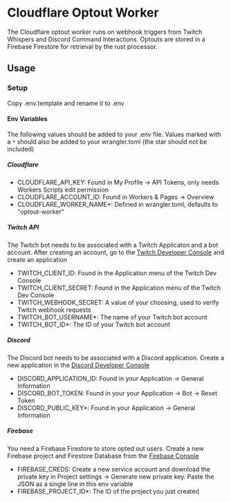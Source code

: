 # Cloudflare Optout Worker

The Cloudflare optout worker runs on webhook triggers from Twitch Whispers and Discord Command Interactions. Optouts are stored in a Firebase Firestore for retrieval by the rust processor.

## Usage

### Setup

Copy .env.template and rename it to .env

#### Env Variables

The following values should be added to your .env file. Values marked with a `*` should also be added to your wrangler.toml (the star should not be included)

##### Cloudflare

- CLOUDFLARE_API_KEY: Found in My Profile -> API Tokens, only needs Workers Scripts edit permission
- CLOUDFLARE_ACCOUNT_ID: Found in Workers & Pages -> Overview
- CLOUDFLARE_WORKER_NAME\*: Defined in wrangler.toml, defaults to "optout-worker"

##### Twitch API

The Twitch bot needs to be associated with a Twitch Applicaton and a bot account. After creating an account, go to the [Twitch Developer Console](https://dev.twitch.tv/console) and create an application

- TWITCH_CLIENT_ID: Found in the Application menu of the Twitch Dev Console
- TWITCH_CLIENT_SECRET: Found in the Application menu of the Twitch Dev Console
- TWITCH_WEBHOOK_SECRET: A value of your choosing, used to verify Twitch webhook requests
- TWITCH_BOT_USERNAME\*: The name of your Twitch bot account
- TWITCH_BOT_ID\*: The ID of your Twitch bot account

##### Discord

The Discord bot needs to be associated with a Discord application. Create a new application in the [Discord Developer Console](https://discord.com/developers/applications)

- DISCORD_APPLICATION_ID: Found in your Application -> General Information
- DISCORD_BOT_TOKEN: Found in your your Application -> Bot -> Reset Token
- DISCORD_PUBLIC_KEY\*: Found in your Application -> General Information

##### Firebase

You need a Firebase Firestore to store opted out users. Create a new Firebase project and Firestore Database from the [Firebase Console](https://console.firebase.google.com/)

- FIREBASE_CREDS: Create a new service account and download the private key in Project settings -> Generate new private key. Paste the JSON as a single line in this env variable
- FIREBASE_PROJECT_ID\*: The ID of the project you just created
